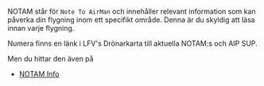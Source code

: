 NOTAM står för `Note To AirMan` och innehåller relevant information som kan påverka din flygning inom ett specifikt område. Denna är du skyldig att läsa innan varje flygning.

Numera finns en länk i LFV's Drönarkarta till aktuella NOTAM:s och AIP SUP.

Men du hittar den även på 

* [NOTAM Info](https://notaminfo.com/swedenmap)
